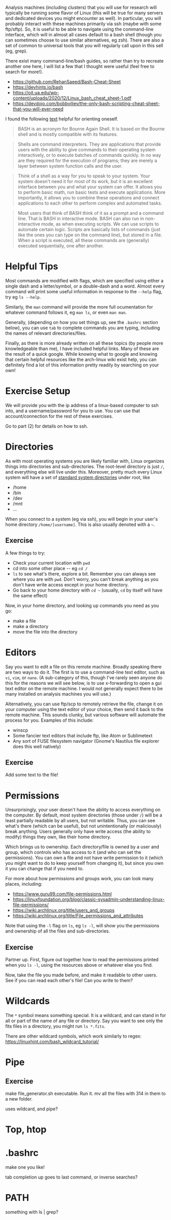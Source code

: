Analysis machines (including clusters) that you will use for research will typically be running some flavor of Linux (this will be true for many servers and dedicated devices you might encounter as well).  In particular, you will probably interact with these machines primarily via ssh (maybe with some ftp/sftp).  So, it is useful to be able to navigate using the command-line interface, which will in almost all cases default to a bash shell (though you can sometimes choose to use similar alternatives, eg zsh).  There are also a set of common to universal tools that you will regularly call upon in this sell (eg, grep).

There exist many command-line/bash guides, so rather than try to recreate another one here, I will list a few that I thought were useful (feel free to search for more!).  

- https://github.com/RehanSaeed/Bash-Cheat-Sheet
- https://devhints.io/bash
- https://oit.ua.edu/wp-content/uploads/2020/12/Linux_bash_cheat_sheet-1.pdf
- https://devdojo.com/bobbyiliev/the-only-bash-scripting-cheat-sheet-that-you-will-ever-need

I found the following [text](http://mywiki.wooledge.org/BashGuide) helpful for orienting oneself.

> BASH is an acronym for Bourne Again Shell. It is based on the Bourne shell and is mostly compatible with its features.

> Shells are command interpreters. They are applications that provide users with the ability to give commands to their operating system interactively, or to execute batches of commands quickly. In no way are they required for the execution of programs; they are merely a layer between system function calls and the user.

> Think of a shell as a way for you to speak to your system. Your system doesn't need it for most of its work, but it is an excellent interface between you and what your system can offer. It allows you to perform basic math, run basic tests and execute applications. More importantly, it allows you to combine these operations and connect applications to each other to perform complex and automated tasks. 

> Most users that think of BASH think of it as a prompt and a command line. That is BASH in interactive mode. BASH can also run in non-interactive mode, as when executing scripts. We can use scripts to automate certain logic. Scripts are basically lists of commands (just like the ones you can type on the command line), but stored in a file. When a script is executed, all these commands are (generally) executed sequentially, one after another. 

# Helpful Tips
Most commands are modified with flags, which are specified using either a single dash and a letter/symbol, or a double-dash and a word.  Almost every command will print some useful information in response to the `--help` flag, try eg `ls --help`.

Similarly, the `man` command will provide the more full ocumentation for whatever command follows it, eg `man ls`, or even `man man`. 

Generally, (depending on how you set things up, see the `.bashrc` section below), you can use `tab` to complete commands you are typing, including the names of relevant directories/files.

Finally, as there is more already written on all these topics (by people more knowledgeable than me), I have included helpful links.  Many of these are the result of a quick google.  While knowing what to google and knowing that certain helpful resources like the arch-linux wiki exist help, you can definitely find a lot of this information pretty readily by searching on your own!

# Exercise Setup
We will provide you with the ip address of a linux-based computer to ssh into, and a username/password for you to use.  You can use that account/connection for the rest of these exercises.

Go to part (2) for details on how to ssh.

# Directories
As with most operating systems you are likely familiar with, Linux organizes things into directories and sub-directories.  The root-level directory is just `/`, and everything else will live under this.  Moreover, pretty much every Linux system will have a set of [standard system directories](https://www.howtogeek.com/117435/htg-explains-the-linux-directory-structure-explained/) under root, like

- /home
- /bin
- /dev
- /mnt
- ...

When you connect to a system (eg via ssh), you will begin in your user's home directory `/home/[username]`.  This is also usually denoted with a `~`.


## Exercise

A few things to try:

- Check your current location with `pwd`
- cd into some other place -- eg `cd /`
- `ls` to see what's there, explore a bit.  Remember you can always see where you are with `pwd`.  Don't worry, you can't break anything as you don't have write access except in your home directory.
- Go back to your home directory with `cd ~` (usually, `cd` by itself will have the same effect)

Now, in your home directory, and looking up commands you need as you go:

- make a file
- make a directory
- move the file into the directory

# Editors
Say you want to edit a file on this remote machine.  Broadly speaking there are two ways to do it.  The first is to use a command-line text editor, such as `vi`, `vim`, or `nano`.  (A sub-category of this, though I've rarely seen anyone do this for the reasons we will see below, is to use x-forwarding to open a gui text editor on the remote machine.  I would not generally expect there to be many installed on analysis machines you will use.)

Alternatively, you can use ftp/scp to remotely retrieve the file, change it on your computer using the text editor of your choice, then send it back to the remote machine.  This sounds clunky, but various software will automate the process for you.  Examples of this include:

- winscp
- Some fancier text editors that include ftp, like Atom or Sublimetext
- Any sort of FUSE filesystem navigator (Gnome's Nautilus file explorer does this well natively)

## Exercise
Add some text to the file!

# Permissions
Unsurprisingly, your user doesn't have the ability to access everything on the computer.  By default, most system directories (those under `/`) will be a least partially readable by all users, but not writable.  Thus, you can see what's there (which can be useful), but not unintentionally (or maliciously) break anything.  Users generally only have write access (the ability to modify) things they own, like their home directory.  

Which brings us to ownership. Each directory/file is owned by a user and group, which controls who has access to it (and who can set the permissions).  You can own a file and not have write permission to it (which you might want to do to keep yourself from changing it), but since you own it you can change that if you need to.

For more about how permissions and groups work, you can look many places, including:

- https://www.guru99.com/file-permissions.html
- https://linuxfoundation.org/blog/classic-sysadmin-understanding-linux-file-permissions/
- https://wiki.archlinux.org/title/users_and_groups
- https://wiki.archlinux.org/title/File_permissions_and_attributes

Note that using the `-l` flag on `ls`, eg `ls -l`, will show you the permissions and ownership of all the files and sub-directories.

## Exercise
Partner up.  First, figure out together how to read the permissions printed when you `ls -l`, using the resources above or whatever else you find.

Now, take the file you made before, and make it readable to other users.  See if you can read each other's file!  Can you write to them?


# Wildcards
The `*` symbol means something special.  It is a wildcard, and can stand in for all or part of the name of any file or directory.  Say you want to see only the fits files in a directory, you might run `ls *.fits`.

There are other wildcard symbols, which work similarly to regex: https://linuxhint.com/bash_wildcard_tutorial/

# Pipe


## Exercise
make file_generator.sh executable.  Run it.  mv all the files with 314 in them to a new folder.

uses wildcard, and pipe?


# Top, htop

# .bashrc

make one you like!

tab completion
up goes to last command, or inverse searches?

# PATH


something with ls | grep?